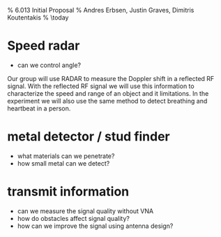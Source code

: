 % 6.013 Initial Proposal
% Andres Erbsen, Justin Graves, Dimitris Koutentakis
% \today

# Speed radar

- can we control angle?

Our group will use RADAR to measure the Doppler shift in a reflected RF signal. With the reflected RF signal we will use this information to characterize the speed and range of an object and it limitations. In the experiment we will also use the same method to detect breathing and heartbeat in a person.

# metal detector / stud finder

- what materials can we penetrate?
- how small metal can we detect?



# transmit information

- can we measure the signal quality without VNA
- how do obstacles affect signal quality?
- how can we improve the signal using antenna design?
